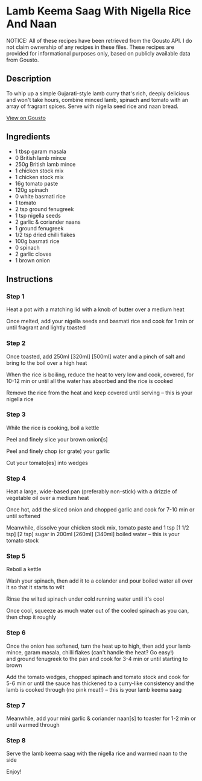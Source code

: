 # Lamb Keema Saag With Nigella Rice And Naan

NOTICE: All of these recipes have been retrieved from the Gousto API. I do not claim ownership of any recipes in these files. These recipes are provided for informational purposes only, based on publicly available data from Gousto.

## Description

To whip up a simple Gujarati-style lamb curry that's rich, deeply delicious and won't take hours, combine minced lamb, spinach and tomato with an array of fragrant spices. Serve with nigella seed rice and naan bread.

[View on Gousto](https://www.gousto.co.uk/recipes/cookbook/lamb-keema-saag-nigella-rice-naan)

## Ingredients

- 1 tbsp garam masala
- 0 British lamb mince
- 250g British lamb mince
- 1 chicken stock mix
- 1 chicken stock mix
- 16g tomato paste
- 120g spinach
- 0 white basmati rice
- 1 tomato
- 2 tsp ground fenugreek
- 1 tsp nigella seeds
- 2 garlic & coriander naans
- 1 ground fenugreek
- 1/2 tsp dried chilli flakes
- 100g basmati rice
- 0 spinach
- 2 garlic cloves
- 1 brown onion

## Instructions


### Step 1

Heat a pot with a matching lid with a knob of butter over a medium heat

Once melted, add your nigella seeds and basmati rice and cook for 1 min or until fragrant and lightly toasted


### Step 2

Once toasted, add 250ml<span class="text-purple"> [320ml] </span><span class="text-danger">[500ml]</span> water and a pinch of salt and bring to the boil over a high heat

When the rice is boiling, reduce the heat to very low and cook, covered, for 10-12 min or until all the water has absorbed and the rice is cooked

Remove the rice from the heat and keep covered until serving – this is your nigella rice


### Step 3

While the rice is cooking, boil a kettle

Peel and finely slice your brown onion[s]

Peel and finely chop (or grate) your garlic

Cut your tomato[es] into wedges


### Step 4

Heat a large, wide-based pan (preferably non-stick) with a drizzle of vegetable oil over a medium heat

Once hot, add the sliced onion and chopped garlic and cook for 7-10 min or until softened

Meanwhile, dissolve your chicken stock mix, tomato paste and 1 tsp <span class="text-purple">[1 1/2 tsp]</span><span class="text-danger"> [2 tsp]</span> sugar in 200ml <span class="text-purple">[260ml]<span class="text-danger"> </span>[340ml]</span> boiled water – this is your tomato stock


### Step 5

Reboil a kettle

Wash your spinach, then add it to a colander and pour boiled water all over it so that it starts to wilt

Rinse the wilted spinach under cold running water until it's cool

Once cool, squeeze as much water out of the cooled spinach as you can, then chop it roughly


### Step 6

Once the onion has softened, turn the heat up to high, then add your lamb mince, garam masala, chilli flakes (can't handle the heat? Go easy!) and ground fenugreek to the pan and cook for 3-4 min or until starting to brown

Add the tomato wedges, chopped spinach and tomato stock and cook for 5-6 min or until the sauce has thickened to a curry-like consistency and the lamb is cooked through (no pink meat!) – this is your lamb keema saag


### Step 7

Meanwhile, add your mini garlic & coriander naan[s] to toaster for 1-2 min or until warmed through

### Step 8

Serve the lamb keema saag with the nigella rice and warmed naan to the side

Enjoy!

